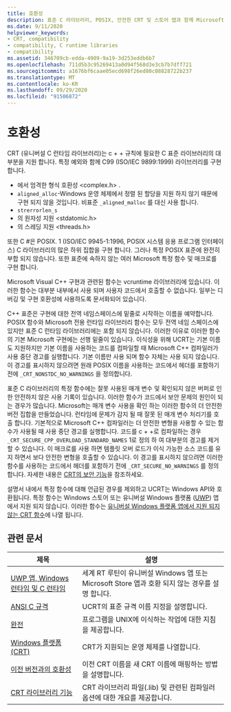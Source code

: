 ```yaml
---
title: 호환성
description: 표준 C 라이브러리, POSIX, 안전한 CRT 및 스토어 앱과 함께 Microsoft CRT (유니버설 C 런타임 라이브러리)의 호환성에 대해 설명 합니다.
ms.date: 9/11/2020
helpviewer_keywords:
- CRT, compatibility
- compatibility, C runtime libraries
- compatibility
ms.assetid: 346709cb-edda-4909-9a19-3d253eddb6b7
ms.openlocfilehash: 711d5b3c95269413a0d94f568d3e3cb7b7dff721
ms.sourcegitcommit: a1676bf6caae05ecd698f26ed80c08828722b237
ms.translationtype: MT
ms.contentlocale: ko-KR
ms.lasthandoff: 09/29/2020
ms.locfileid: "91506872"
---
```

# <a name="compatibility"></a>호환성

CRT (유니버설 C 런타임 라이브러리)는 c + + 규칙에 필요한 C 표준 라이브러리의 대부분을 지원 합니다. 특정 예외와 함께 C99 (ISO/IEC 9899:1999) 라이브러리를 구현 합니다.

- 에서 엄격한 형식 호환성 \<complex.h> .
- `aligned_alloc`-Windows 운영 체제에서 정렬 된 할당을 지원 하지 않기 때문에 구현 되지 않을 것입니다. 비표준 `_aligned_malloc` 를 대신 사용 합니다.
- `strerrorlen_s`
- 의 원자성 지원 \<stdatomic.h>
- 의 스레딩 지원 \<threads.h>

또한 C #은 POSIX. 1 (ISO/IEC 9945-1:1996, POSIX 시스템 응용 프로그램 인터페이스) C 라이브러리의 많은 하위 집합을 구현 합니다. 그러나 특정 POSIX 표준에 완전히 부합 되지 않습니다. 또한 표준에 속하지 않는 여러 Microsoft 특정 함수 및 매크로를 구현 합니다.

Microsoft Visual C++ 구현과 관련된 함수는 vcruntime 라이브러리에 있습니다.  이러한 함수는 대부분 내부에서 사용 되며 사용자 코드에서 호출할 수 없습니다. 일부는 디버깅 및 구현 호환성에 사용하도록 문서화되어 있습니다.

C++ 표준은 구현에 대한 전역 네임스페이스에 밑줄로 시작하는 이름을 예약합니다. POSIX 함수와 Microsoft 전용 런타임 라이브러리 함수는 모두 전역 네임 스페이스에 있지만 표준 C 런타임 라이브러리에는 포함 되지 않습니다. 이러한 이유로 이러한 함수의 기본 Microsoft 구현에는 선행 밑줄이 있습니다. 이식성을 위해 UCRT는 기본 이름도 지원하지만 기본 이름을 사용하는 코드를 컴파일할 때 Microsoft C++ 컴파일러가 사용 중단 경고를 실행합니다. 기본 이름만 사용 되며 함수 자체는 사용 되지 않습니다. 이 경고를 표시하지 않으려면 원래 POSIX 이름을 사용하는 코드에서 헤더를 포함하기 전에 `_CRT_NONSTDC_NO_WARNINGS` 을 정의합니다.

표준 C 라이브러리의 특정 함수에는 잘못 사용된 매개 변수 및 확인되지 않은 버퍼로 인한 안전하지 않은 사용 기록이 있습니다. 이러한 함수가 코드에서 보안 문제의 원인이 되는 경우가 많습니다. Microsoft는 매개 변수 사용을 확인 하는 이러한 함수의 더 안전한 버전 집합을 만들었습니다. 런타임에 문제가 감지 될 때 잘못 된 매개 변수 처리기를 호출 합니다.  기본적으로 Microsoft C++ 컴파일러는 더 안전한 변형을 사용할 수 있는 함수가 사용될 때 사용 중단 경고를 실행합니다. 코드를 c + +로 컴파일하는 경우 `_CRT_SECURE_CPP_OVERLOAD_STANDARD_NAMES` 1로 정의 하 여 대부분의 경고를 제거할 수 있습니다. 이 매크로를 사용 하면 템플릿 오버 로드가 이식 가능한 소스 코드를 유지 하면서 보다 안전한 변형을 호출할 수 있습니다. 이 경고를 표시하지 않으려면 이러한 함수를 사용하는 코드에서 헤더를 포함하기 전에 `_CRT_SECURE_NO_WARNINGS` 를 정의합니다. 자세한 내용은 [CRT의 보안 기능](../c-runtime-library/security-features-in-the-crt.md)을 참조하세요.

설명서 내에서 특정 함수에 대해 언급된 경우를 제외하고 UCRT는 Windows API와 호환됩니다.  특정 함수는 Windows 스토어 또는 유니버설 Windows 플랫폼 ([UWP](/uwp)) 앱에서 지원 되지 않습니다. 이러한 함수는 [유니버설 Windows 플랫폼 앱에서 지원 되지 않는 CRT 함수](../cppcx/crt-functions-not-supported-in-universal-windows-platform-apps.md)에 나열 됩니다.

## <a name="related-articles"></a>관련 문서

|제목|설명|
|-----------|-----------------|
|[UWP 앱, Windows 런타임 및 C 런타임](../c-runtime-library/windows-store-apps-the-windows-runtime-and-the-c-run-time.md)|세계 RT 루틴이 유니버설 Windows 앱 또는 Microsoft Store 앱과 호환 되지 않는 경우를 설명 합니다.|
|[ANSI C 규격](../c-runtime-library/ansi-c-compliance.md)|UCRT의 표준 규격 이름 지정을 설명합니다.|
|[완전](../c-runtime-library/unix.md)|프로그램을 UNIX에 이식하는 작업에 대한 지침을 제공합니다.|
|[Windows 플랫폼 (CRT)](../c-runtime-library/windows-platforms-crt.md)|CRT가 지원되는 운영 체제를 나열합니다.|
|[이전 버전과의 호환성](../c-runtime-library/backward-compatibility.md)|이전 CRT 이름을 새 CRT 이름에 매핑하는 방법을 설명합니다.|
|[CRT 라이브러리 기능](../c-runtime-library/crt-library-features.md)|CRT 라이브러리 파일(.lib) 및 관련된 컴파일러 옵션에 대한 개요를 제공합니다.|
